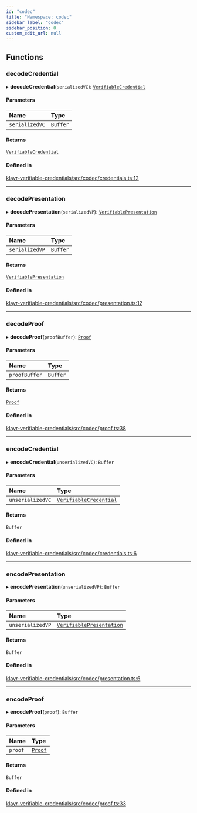 ```yaml
---
id: "codec"
title: "Namespace: codec"
sidebar_label: "codec"
sidebar_position: 0
custom_edit_url: null
---
```


## Functions

### decodeCredential

▸ **decodeCredential**(`serializedVC`): [`VerifiableCredential`](../modules.md#verifiablecredential)

#### Parameters

| Name | Type |
| :------ | :------ |
| `serializedVC` | `Buffer` |

#### Returns

[`VerifiableCredential`](../modules.md#verifiablecredential)

#### Defined in

[klayr-verifiable-credentials/src/codec/credentials.ts:12](https://github.com/aldhosutra/klayr-did/blob/515766d/packages/klayr-verifiable-credentials/src/codec/credentials.ts#L12)

___

### decodePresentation

▸ **decodePresentation**(`serializedVP`): [`VerifiablePresentation`](../modules.md#verifiablepresentation)

#### Parameters

| Name | Type |
| :------ | :------ |
| `serializedVP` | `Buffer` |

#### Returns

[`VerifiablePresentation`](../modules.md#verifiablepresentation)

#### Defined in

[klayr-verifiable-credentials/src/codec/presentation.ts:12](https://github.com/aldhosutra/klayr-did/blob/515766d/packages/klayr-verifiable-credentials/src/codec/presentation.ts#L12)

___

### decodeProof

▸ **decodeProof**(`proofBuffer`): [`Proof`](../interfaces/Proof.md)

#### Parameters

| Name | Type |
| :------ | :------ |
| `proofBuffer` | `Buffer` |

#### Returns

[`Proof`](../interfaces/Proof.md)

#### Defined in

[klayr-verifiable-credentials/src/codec/proof.ts:38](https://github.com/aldhosutra/klayr-did/blob/515766d/packages/klayr-verifiable-credentials/src/codec/proof.ts#L38)

___

### encodeCredential

▸ **encodeCredential**(`unserializedVC`): `Buffer`

#### Parameters

| Name | Type |
| :------ | :------ |
| `unserializedVC` | [`VerifiableCredential`](../modules.md#verifiablecredential) |

#### Returns

`Buffer`

#### Defined in

[klayr-verifiable-credentials/src/codec/credentials.ts:6](https://github.com/aldhosutra/klayr-did/blob/515766d/packages/klayr-verifiable-credentials/src/codec/credentials.ts#L6)

___

### encodePresentation

▸ **encodePresentation**(`unserializedVP`): `Buffer`

#### Parameters

| Name | Type |
| :------ | :------ |
| `unserializedVP` | [`VerifiablePresentation`](../modules.md#verifiablepresentation) |

#### Returns

`Buffer`

#### Defined in

[klayr-verifiable-credentials/src/codec/presentation.ts:6](https://github.com/aldhosutra/klayr-did/blob/515766d/packages/klayr-verifiable-credentials/src/codec/presentation.ts#L6)

___

### encodeProof

▸ **encodeProof**(`proof`): `Buffer`

#### Parameters

| Name | Type |
| :------ | :------ |
| `proof` | [`Proof`](../interfaces/Proof.md) |

#### Returns

`Buffer`

#### Defined in

[klayr-verifiable-credentials/src/codec/proof.ts:33](https://github.com/aldhosutra/klayr-did/blob/515766d/packages/klayr-verifiable-credentials/src/codec/proof.ts#L33)
